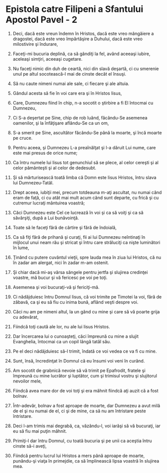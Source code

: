 # Epistola catre Filipeni a Sfantului Apostol Pavel - 2

1. Deci, dacă este vreun îndemn în Hristos, dacă este vreo mângâiere a dragostei, dacă este vreo împărtăşire a Duhului, dacă este vreo milostivire şi îndurare, 

2. Faceţi-mi bucuria deplină, ca să gândiţi la fel, având aceeaşi iubire, aceleaşi simţiri, aceeaşi cugetare. 

3. Nu faceţi nimic din duh de ceartă, nici din slavă deşartă, ci cu smerenie unul pe altul socotească-l mai de cinste decât el însuşi. 

4. Să nu caute nimeni numai ale sale, ci fiecare şi ale altuia. 

5. Gândul acesta să fie în voi care era şi în Hristos Iisus, 

6. Care, Dumnezeu fiind în chip, n-a socotit o ştirbire a fi El întocmai cu Dumnezeu, 

7. Ci S-a deşertat pe Sine, chip de rob luând, făcându-Se asemenea oamenilor, şi la înfăţişare aflându-Se ca un om, 

8. S-a smerit pe Sine, ascultător făcându-Se până la moarte, şi încă moarte pe cruce. 

9. Pentru aceea, şi Dumnezeu L-a preaînălţat şi I-a dăruit Lui nume, care este mai presus de orice nume; 

10. Ca întru numele lui Iisus tot genunchiul să se plece, al celor cereşti şi al celor pământeşti şi al celor de dedesubt. 

11. Şi să mărturisească toată limba că Domn este Iisus Hristos, întru slava lui Dumnezeu-Tatăl. 

12. Drept aceea, iubiţii mei, precum totdeauna m-aţi ascultat, nu numai când eram de faţă, ci cu atât mai mult acum când sunt departe, cu frică şi cu cutremur lucraţi mântuirea voastră; 

13. Căci Dumnezeu este Cel ce lucrează în voi şi ca să voiţi şi ca să săvârşiţi, după a Lui bunăvoinţă. 

14. Toate să le faceţi fără de cârtire şi fără de îndoială, 

15. Ca să fiţi fără de prihană şi curaţi, fii ai lui Dumnezeu neîntinaţi în mijlocul unui neam rău şi stricat şi întru care străluciţi ca nişte luminători în lume, 

16. Ţinând cu putere cuvântul vieţii, spre lauda mea în ziua lui Hristos, că nu în zadar am alergat, nici în zadar m-am ostenit. 

17. Şi chiar dacă mi-aş vărsa sângele pentru jertfa şi slujirea credinţei voastre, mă bucur şi vă fericesc pe voi pe toţi. 

18. Asemenea şi voi bucuraţi-vă şi fericiţi-mă. 

19. Ci nădăjduiesc întru Domnul Iisus, că voi trimite pe Timotei la voi, fără de zăbavă, ca şi eu să fiu cu inima bună, aflând veşti despre voi. 

20. Căci nu am pe nimeni altul, la un gând cu mine şi care să vă poarte grija cu adevărat, 

21. Fiindcă toţi caută ale lor, nu ale lui Iisus Hristos. 

22. Dar încercarea lui o cunoaşteţi, căci împreună cu mine a slujit Evanghelia, întocmai ca un copil lângă tatăl său. 

23. Pe el deci nădăjduiesc să-l trimit, îndată ce voi vedea ce va fi cu mine. 

24. Sunt, însă, încredinţat în Domnul că eu însumi voi veni în curând. 

25. Am socotit de grabnică nevoie să vă trimit pe Epafrodit, fratele şi împreună cu mine lucrător şi luptător, cum şi trimisul vostru şi slujitorul nevoilor mele, 

26. Fiindcă avea mare dor de voi toţi şi era mâhnit fiindcă aţi auzit că a fost bolnav. 

27. Într-adevăr, bolnav a fost aproape de moarte, dar Dumnezeu a avut milă de el şi nu numai de el, ci şi de mine, ca să nu am întristare peste întristare. 

28. Deci l-am trimis mai degrabă, ca, văzându-l, voi iarăşi să vă bucuraţi, iar eu să fiu mai puţin mâhnit. 

29. Primiţi-l dar întru Domnul, cu toată bucuria şi pe unii ca aceştia întru cinste să-i aveţi, 

30. Fiindcă pentru lucrul lui Hristos a mers până aproape de moarte, punându-şi viaţa în primejdie, ca să împlinească lipsa voastră în slujirea mea. 


